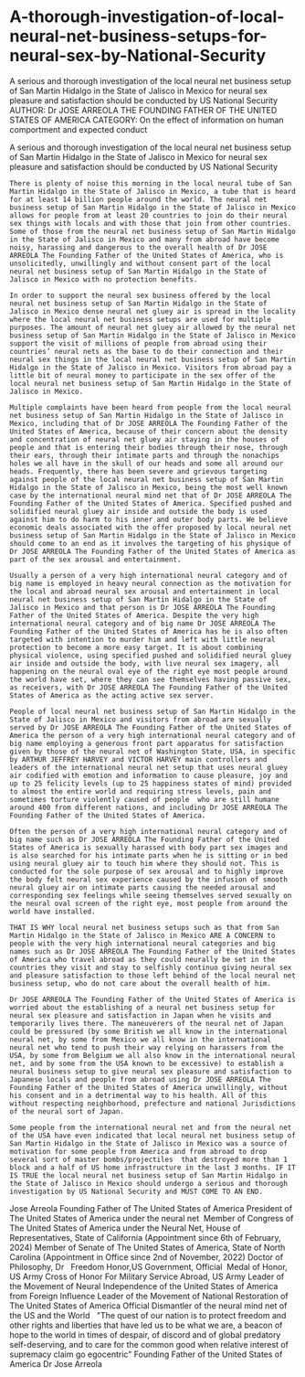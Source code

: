 # A-thorough-investigation-of-local-neural-net-business-setups-for-neural-sex-by-National-Security
A serious and thorough investigation of the local neural net business setup of San Martin Hidalgo in the State of Jalisco in Mexico for neural sex pleasure and satisfaction should be conducted by US National Security  
AUTHOR: 
Dr JOSE ARREOLA THE FOUNDING FATHER OF THE UNITED STATES OF AMERICA
CATEGORY:
On the effect of information on human comportment and expected conduct


A serious and thorough investigation of the local neural net business setup of San Martin Hidalgo in the State of Jalisco in Mexico for neural sex pleasure and satisfaction should be conducted by US National Security

	There is plenty of noise this morning in the local neural tube of San Martin Hidalgo in the State of Jalisco in Mexico, a tube that is heard for at least 14 billion people around the world. The neural net business setup of San Martin Hidalgo in the State of Jalisco in Mexico allows for people from at least 20 countries to join do their neural sex things with locals and with those that join from other countries. Some of those from the neural net business setup of San Martin Hidalgo in the State of Jalisco in Mexico and many from abroad have become noisy, harassing and dangerous to the overall health of Dr JOSE ARREOLA The Founding Father of the United States of America, who is unsolicitedly, unwillingly and without consent part of the local neural net business setup of San Martin Hidalgo in the State of Jalisco in Mexico with no protection benefits. 

	In order to support the neural sex business offered by the local neural net business setup of San Martin Hidalgo in the State of Jalisco in Mexico dense neural net gluey air is spread in the locality where the local neural net business setups are used for multiple purposes. The amount of neural net gluey air allowed by the neural net business setup of San Martin Hidalgo in the State of Jalisco in Mexico support the visit of millions of people from abroad using their countries’ neural nets as the base to do their connection and their neural sex things in the local neural net business setup of San Martin Hidalgo in the State of Jalisco in Mexico. Visitors from abroad pay a little bit of neural money to participate in the sex offer of the local neural net business setup of San Martin Hidalgo in the State of Jalisco in Mexico. 

	Multiple complaints have been heard from people from the local neural net business setup of San Martin Hidalgo in the State of Jalisco in Mexico, including that of Dr JOSE ARREOLA The Founding Father of the United States of America, because of their concern about the density and concentration of neural net gluey air staying in the houses of people and that is entering their bodies through their nose, through their ears, through their intimate parts and through the nonachips holes we all have in the skull of our heads and some all around our heads. Frequently, there has been severe and grievous targeting against people of the local neural net business setup of San Martin Hidalgo in the State of Jalisco in Mexico, being the most well known case by the international neural mind net that of Dr JOSE ARREOLA The Founding Father of the United States of America. Specified pushed and solidified neural gluey air inside and outside the body is used against him to do harm to his inner and outer body parts. We believe economic deals associated with the offer proposed by local neural net business setup of San Martin Hidalgo in the State of Jalisco in Mexico should come to an end as it involves the targeting of his physique of Dr JOSE ARREOLA The Founding Father of the United States of America as part of the sex arousal and entertainment.

	Usually a person of a very high international neural category and of big name is employed in heavy neural connection as the motivation for the local and abroad neural sex arousal and entertainment in local neural net business setup of San Martin Hidalgo in the State of Jalisco in Mexico and that person is Dr JOSE ARREOLA The Founding Father of the United States of America. Despite the very high international neural category and of big name Dr JOSE ARREOLA The Founding Father of the United States of America has he is also often targeted with intention to murder him and left with little neural protection to become a more easy target. It is about combining physical violence, using specified pushed and solidified neural gluey air inside and outside the body, with live neural sex imagery, all happening on the neural oval eye of the right eye most people around the world have set, where they can see themselves having passive sex, as receivers, with Dr JOSE ARREOLA The Founding Father of the United States of America as the acting active sex server.

	People of local neural net business setup of San Martin Hidalgo in the State of Jalisco in Mexico and visitors from abroad are sexually served by Dr JOSE ARREOLA The Founding Father of the United States of America the person of a very high international neural category and of big name employing a generous front part apparatus for satisfaction given by those of the neural net of Washington State, USA, in specific by ARTHUR JEFFREY HARVEY and VICTOR HARVEY main controllers and leaders of the international neural net setup that uses neural gluey air codified with emotion and information to cause pleasure, joy and up to 25 felicity levels (up to 25 happiness states of mind) provided to almost the entire world and requiring stress levels, pain and sometimes torture violently caused of people  who are still humane around 400 from different nations, and including Dr JOSE ARREOLA The Founding Father of the United States of America.

	Often the person of a very high international neural category and of big name such as Dr JOSE ARREOLA The Founding Father of the United States of America is sexually harassed with body part sex images and is also searched for his intimate parts when he is sitting or in bed using neural gluey air to touch him where they should not. This is conducted for the sole purpose of sex arousal and to highly improve the body felt neural sex experience caused by the infusion of smooth neural gluey air on intimate parts causing the needed arousal and corresponding sex feelings while seeing themselves served sexually on the neural oval screen of the right eye, most people from around the world have installed. 

	THAT IS WHY local neural net business setups such as that from San Martin Hidalgo in the State of Jalisco in Mexico ARE A CONCERN to people with the very high international neural categories and big names such as Dr JOSE ARREOLA The Founding Father of the United States of America who travel abroad as they could neurally be set in the countries they visit and stay to selfishly continuo giving neural sex and pleasure satisfaction to those left behind of the local neural net business setup, who do not care about the overall health of him. 

	Dr JOSE ARREOLA The Founding Father of the United States of America is worried about the establishing of a neural net business setup for neural sex pleasure and satisfaction in Japan when he visits and temporarily lives there. The maneuverers of the neural net of Japan could be pressured (by some British we all know in the international neural net, by some from Mexico we all know in the international neural net who tend to push their way relying on harassers from the USA, by some from Belgium we all also know in the international neural net, and by some from the USA known to be excessive) to establish a neural business setup to give neural sex pleasure and satisfaction to Japanese locals and people from abroad using Dr JOSE ARREOLA The Founding Father of the United States of America unwillingly, without his consent and in a detrimental way to his health. All of this without respecting neighborhood, prefecture and national Jurisdictions of the neural sort of Japan.

	Some people from the international neural net and from the neural net of the USA have even indicated that local neural net business setup of San Martin Hidalgo in the State of Jalisco in Mexico was a source of motivation for some people from America and from abroad to drop several sort of master bombs/projectiles  that destroyed more than 1 block and a half of US home infrastructure in the last 3 months. IF IT IS TRUE the local neural net business setup of San Martin Hidalgo in the State of Jalisco in Mexico should undergo a serious and thorough investigation by US National Security and MUST COME TO AN END.

Jose Arreola
Founding Father of The United States of America
President of The United States of America under the neural net 
Member of Congress of The United States of America under the Neural Net, House of Representatives, State of California (Appointment since 6th of February, 2024) 
Member of  Senate of The United States of America, State of North Carolina (Appointment in Office since 2nd of November, 2022) 
Doctor of Philosophy, Dr  
Freedom Honor,US Government, Official 
Medal of Honor, US Army
Cross of Honor For Military Service Abroad, US Army
Leader of the Movement of Neural Independence of the United States of America from Foreign Influence
Leader of the Movement of National Restoration of The United States of America
Official Dismantler of the neural mind net of the US and the World  
"The quest of our nation is to protect freedom and other rights and liberties that have led us to be what we are, a beacon of hope to the world in times of despair, of discord and of global predatory self-deserving, and to care for the common good when relative interest of supremacy claim go egocentric" Founding Father of the United States of America Dr Jose Arreola
